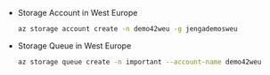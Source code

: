 
- Storage Account in West Europe
    ```sh
    az storage account create -n demo42weu -g jengademosweu
    ```

- Storage Queue in West Europe
    ```sh
    az storage queue create -n important --account-name demo42weu
    ```
